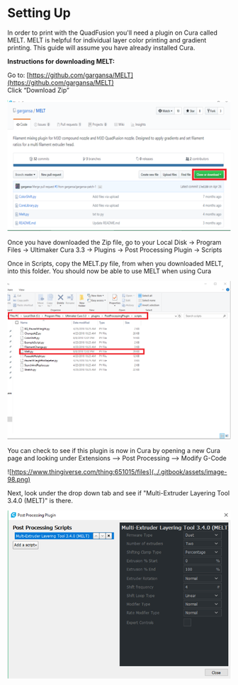 # Setting Up

In order to print with the QuadFusion you'll need a plugin on Cura called MELT. MELT is helpful for individual layer color printing and gradient printing. This guide will assume you have already installed Cura.

**Instructions for downloading MELT:**

Go to: [https://github.com/gargansa/MELT](https://github.com/gargansa/MELT)  
Click “Download Zip”

![](../.gitbook/assets/image%20%2898%29.png)

Once you have downloaded the Zip file, go to your Local Disk → Program Files → Ultimaker Cura 3.3 → Plugins → Post Processing Plugin → Scripts

Once in Scripts, copy the MELT.py file, from when you downloaded MELT, into this folder. You should now be able to use MELT when using Cura

![](../.gitbook/assets/image%20%2825%29.png)

You can check to see if this plugin is now in Cura by opening a new Cura page and looking under Extensions --&gt; Post Processing --&gt; Modify G-Code

![https://www.thingiverse.com/thing:651015/files](../.gitbook/assets/image-98.png)

Next, look under the drop down tab and see if "Multi-Extruder Layering Tool 3.4.0 \(MELT\)" is there.

![](../.gitbook/assets/image%20%2881%29.png)

